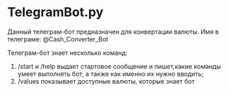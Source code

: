 # TelegramBot.py 
Данный телеграм-бот предназначен для конвертации валюты. Имя в телеграме: @Cash_Converter_Bot

Телеграм-бот знает несколько команд:
1) /start и /help выдает стартовое сообщение и пишет,какие команды умеет выполнять бот, а также как именно их нужно вводить;
2) /values показывает доступные валюты, которые знает бот

